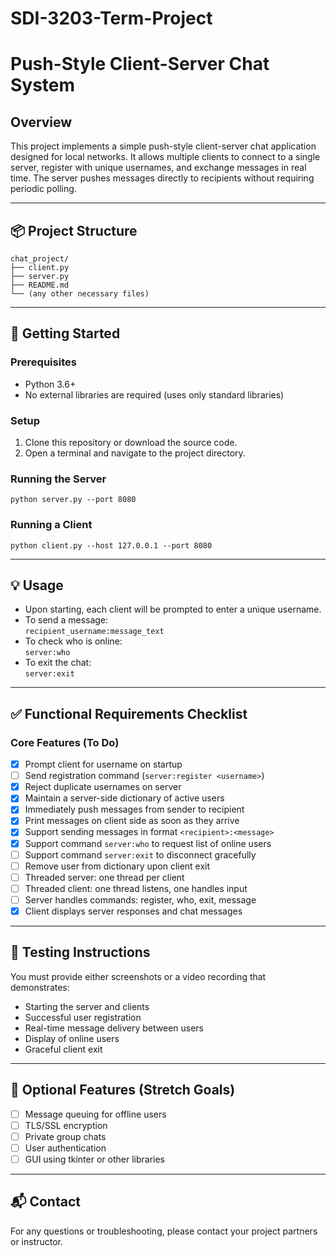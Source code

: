 # SDI-3203-Term-Project

# Push-Style Client-Server Chat System

## Overview

This project implements a simple push-style client-server chat application designed for local networks. It allows multiple clients to connect to a single server, register with unique usernames, and exchange messages in real time. The server pushes messages directly to recipients without requiring periodic polling.

---

## 📦 Project Structure

    chat_project/
    ├── client.py  
    ├── server.py  
    ├── README.md  
    └── (any other necessary files)

---

## 🚀 Getting Started

### Prerequisites

- Python 3.6+
- No external libraries are required (uses only standard libraries)

### Setup

1. Clone this repository or download the source code.
2. Open a terminal and navigate to the project directory.

### Running the Server

    python server.py --port 8080

### Running a Client

    python client.py --host 127.0.0.1 --port 8080

---

## 💡 Usage

- Upon starting, each client will be prompted to enter a unique username.
- To send a message:  
  `recipient_username:message_text`
- To check who is online:  
  `server:who`
- To exit the chat:  
  `server:exit`

---

## ✅ Functional Requirements Checklist

### Core Features (To Do)

- [x] Prompt client for username on startup
- [ ] Send registration command (`server:register <username>`)
- [x] Reject duplicate usernames on server
- [x] Maintain a server-side dictionary of active users
- [x] Immediately push messages from sender to recipient
- [x] Print messages on client side as soon as they arrive
- [x] Support sending messages in format `<recipient>:<message>`
- [x] Support command `server:who` to request list of online users
- [ ] Support command `server:exit` to disconnect gracefully
- [ ] Remove user from dictionary upon client exit
- [ ] Threaded server: one thread per client
- [ ] Threaded client: one thread listens, one handles input
- [ ] Server handles commands: register, who, exit, message
- [x] Client displays server responses and chat messages

---

## 🧪 Testing Instructions

You must provide either screenshots or a video recording that demonstrates:

- Starting the server and clients
- Successful user registration
- Real-time message delivery between users
- Display of online users
- Graceful client exit

---

## 🧰 Optional Features (Stretch Goals)

- [ ] Message queuing for offline users
- [ ] TLS/SSL encryption
- [ ] Private group chats
- [ ] User authentication
- [ ] GUI using tkinter or other libraries

---

## 📬 Contact

For any questions or troubleshooting, please contact your project partners or instructor.